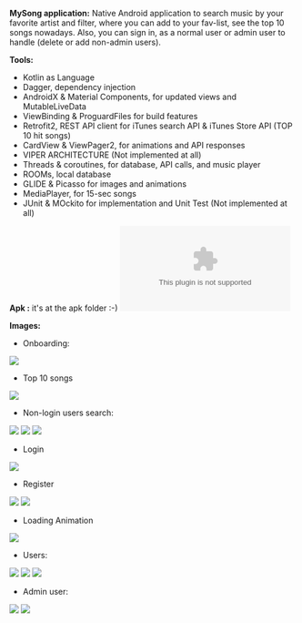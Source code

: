 __MySong application:__ Native Android application to search music by your favorite artist and filter, where you can add to your fav-list, see the top 10 songs nowadays. Also, you can sign in, as a normal user or admin user to handle (delete or add non-admin users).

__Tools:__ 

* Kotlin as Language
* Dagger, dependency injection
* AndroidX & Material Components, for updated views and MutableLiveData
* ViewBinding & ProguardFiles for build features
* Retrofit2, REST API client for iTunes search API & iTunes Store API (TOP 10 hit songs)
* CardView & ViewPager2, for animations and API responses 
* VIPER ARCHITECTURE (Not implemented at all)
* Threads & coroutines, for database, API calls, and music player 
* ROOMs, local database
* GLIDE & Picasso for images and animations
* MediaPlayer, for 15-sec songs
* JUnit & MOckito for implementation and Unit Test  (Not implemented at all)

__Apk :__ it's at the apk folder :-) 
![](apk/MySong.apk)

__Images:__

* Onboarding:

![](images/onboarding.jpg)

* Top 10 songs 

![](images/top10.jpg)

* Non-login users search:

![](images/nu-search.jpg)
![](images/nu-search2.jpg)
![](images/song.jpg)

* Login

![](images/login.jpg)

* Register

![](images/register.jpg)
![](images/register%20complete.jpg)

* Loading Animation

![](images/loading%20animation.jpg)

* Users:

![](images/u-search.jpg)
![](images/u-favourites.jpg)
![](images/u-song.jpg)

* Admin user:

![](images/admin1.jpg)
![](images/admin2.jpg)
